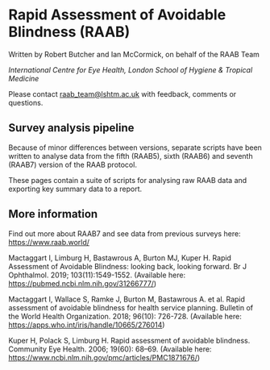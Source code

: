 # Rapid Assessment of Avoidable Blindness (RAAB)

Written by Robert Butcher and Ian McCormick, on behalf of the RAAB Team

*International Centre for Eye Health, London School of Hygiene & Tropical Medicine*

Please contact raab_team@lshtm.ac.uk with feedback, comments or questions.

## Survey analysis pipeline

Because of minor differences between versions, separate scripts have been written to analyse data from the fifth (RAAB5), sixth (RAAB6) and seventh (RAAB7) version of the RAAB protocol. 

These pages contain a suite of scripts for analysing raw RAAB data and exporting key summary data to a report. 

## More information

Find out more about RAAB7 and see data from previous surveys here: https://www.raab.world/

Mactaggart I, Limburg H, Bastawrous A, Burton MJ, Kuper H. Rapid Assessment of Avoidable Blindness: looking back, looking forward. Br J Ophthalmol. 2019; 103(11):1549-1552. (Available here: https://pubmed.ncbi.nlm.nih.gov/31266777/)

Mactaggart I, Wallace S, Ramke J, Burton M, Bastawrous A. et al. Rapid assessment of avoidable blindness for health service planning. Bulletin of the World Health Organization. 2018; 96(10): 726-728. (Available here: https://apps.who.int/iris/handle/10665/276014)

Kuper H, Polack S, Limburg H. Rapid assessment of avoidable blindness. Community Eye Health. 2006; 19(60): 68–69. (Available here: https://www.ncbi.nlm.nih.gov/pmc/articles/PMC1871676/)